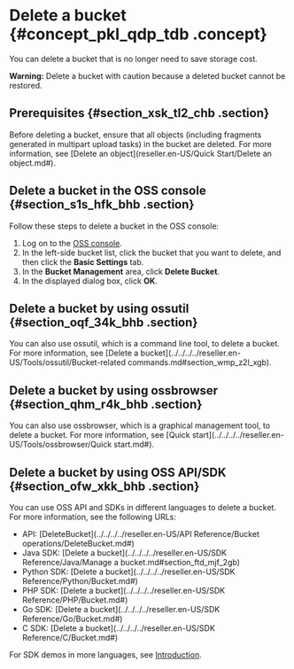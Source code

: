 # Delete a bucket {#concept_pkl_qdp_tdb .concept}

You can delete a bucket that is no longer need to save storage cost.

**Warning:** Delete a bucket with caution because a deleted bucket cannot be restored.

## Prerequisites {#section_xsk_tl2_chb .section}

Before deleting a bucket, ensure that all objects \(including fragments generated in multipart upload tasks\) in the bucket are deleted. For more information, see [Delete an object](reseller.en-US/Quick Start/Delete an object.md#).

## Delete a bucket in the OSS console {#section_s1s_hfk_bhb .section}

Follow these steps to delete a bucket in the OSS console:

1.  Log on to the [OSS console](https://partners-intl.console.aliyun.com/#/oss).
2.  In the left-side bucket list, click the bucket that you want to delete, and then click the **Basic Settings** tab.
3.  In the **Bucket Management** area, click **Delete Bucket**.
4.  In the displayed dialog box, click **OK**.

## Delete a bucket by using ossutil {#section_oqf_34k_bhb .section}

You can also use ossutil, which is a command line tool, to delete a bucket. For more information, see [Delete a bucket](../../../../reseller.en-US/Tools/ossutil/Bucket-related commands.md#section_wmp_z2l_xgb).

## Delete a bucket by using ossbrowser {#section_qhm_r4k_bhb .section}

You can also use ossbrowser, which is a graphical management tool, to delete a bucket. For more information, see [Quick start](../../../../reseller.en-US/Tools/ossbrowser/Quick start.md#).

## Delete a bucket by using OSS API/SDK {#section_ofw_xkk_bhb .section}

You can use OSS API and SDKs in different languages to delete a bucket. For more information, see the following URLs:

-   API: [DeleteBucket](../../../../reseller.en-US/API Reference/Bucket operations/DeleteBucket.md#)
-   Java SDK: [Delete a bucket](../../../../reseller.en-US/SDK Reference/Java/Manage a bucket.md#section_ftd_mjf_2gb)
-   Python SDK: [Delete a bucket](../../../../reseller.en-US/SDK Reference/Python/Bucket.md#)
-   PHP SDK: [Delete a bucket](../../../../reseller.en-US/SDK Reference/PHP/Bucket.md#)
-   Go SDK: [Delete a bucket](../../../../reseller.en-US/SDK Reference/Go/Bucket.md#)
-   C SDK: [Delete a bucket](../../../../reseller.en-US/SDK Reference/C/Bucket.md#)

For SDK demos in more languages, see [Introduction](Introduction../DNOSS11814329/EN-US_TP_22258.dita#concept_dcn_tp1_kfb).

